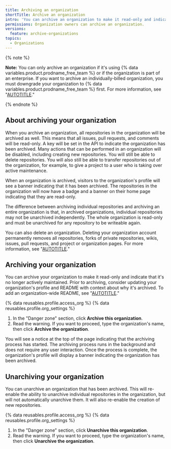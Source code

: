 ```yaml
---
title: Archiving an organization
shortTitle: Archive an organization
intro: 'You can archive an organization to make it read-only and indicate that it''s no longer actively maintained. You can also unarchive organizations that have been archived.'
permissions: Organization owners can archive an organization.
versions:
  feature: archive-organizations
topics:
  - Organizations
---
```


{% note %}

**Note:** You can only archive an organization if it's using {% data variables.product.prodname_free_team %} or if the organization is part of an enterprise. If you want to archive an individually-billed organization, you must downgrade your organization to {% data variables.product.prodname_free_team %} first. For more information, see "[AUTOTITLE](/billing/managing-billing-for-your-github-account/downgrading-your-github-subscription)."

{% endnote %}

## About archiving your organization

When you archive an organization, all repositories in the organization will be archived as well. This means that all issues, pull requests, and comments will be read-only. A key will be set in the API to indicate the organization has been archived. Many actions that can be performed in an organization will be disabled, including creating new repositories. You will still be able to delete repositories. You will also still be able to transfer repositories out of the organization, for example, to give a project to a user who is taking over active maintenance.

When an organization is archived, visitors to the organization's profile will see a banner indicating that it has been archived. The repositories in the organization will now have a badge and a banner on their home page indicating that they are read-only.

The difference between archiving individual repositories and archiving an entire organization is that, in archived organizations, individual repositories may not be unarchived independently. The whole organization is read-only and must be unarchived for any repository to be writeable again.

You can also delete an organization. Deleting your organization account permanently removes all repositories, forks of private repositories, wikis, issues, pull requests, and project or organization pages. For more information, see "[AUTOTITLE](/organizations/managing-organization-settings/deleting-an-organization-account)."

## Archiving your organization

You can archive your organization to make it read-only and indicate that it's no longer actively maintained. Prior to archiving, consider updating your organization's profile and README with context about why it's archived. To add an organization-wide README, see "[AUTOTITLE](/organizations/collaborating-with-groups-in-organizations/customizing-your-organizations-profile)."

{% data reusables.profile.access_org %}
{% data reusables.profile.org_settings %}
1. In the "Danger zone" section, click **Archive this organization**.
1. Read the warning. If you want to proceed, type the organization's name, then click **Archive the organization**.

You will see a notice at the top of the page indicating that the archiving process has started. The archiving process runs in the background and does not require any user interaction. Once the process is complete, the organization's profile will display a banner indicating the organization has been archived.

## Unarchiving your organization

You can unarchive an organization that has been archived. This will re-enable the ability to unarchive individual repositories in the organization, but will not automatically unarchive them. It will also re-enable the creation of new repositories.

{% data reusables.profile.access_org %}
{% data reusables.profile.org_settings %}
1. In the "Danger zone" section, click **Unarchive this organization**.
1. Read the warning. If you want to proceed, type the organization's name, then click **Unarchive the organization**.
